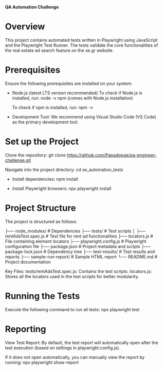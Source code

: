 **QA Automation Challenge**

# Overview
This project contains automated tests written in Playwright using JavaScript and the Playwright Test Runner.
The tests validate the core functionalities of the real estate ad search feature on the xe.gr website.

# Prerequisites
Ensure the following prerequisites are installed on your system:

- Node.js (latest LTS version recommended)
  To check if Node.js is installed, run:
  node -v
  npm (comes with Node.js installation)

  To check if npm is installed, run:
  npm -v
  
- Development Tool:
  We recommend using Visual Studio Code (VS Code) as the primary development tool.

# Set up the Project
  Clone the repository:
  git clone https://github.com/Papadopge/qa-engineer-challenge.git
  
  Navigate into the project directory:
  cd xe_automation_tests
  
- Install dependencies:
  npm install
  
- Install Playwright browsers:
  npx playwright install
  
# Project Structure
The project is structured as follows:

├── node_modules/          # Dependencies
├── tests/                 # Test scripts
│   ├── rentAdsTest.spec.js  # Test file for rent ad functionalities
├── locators.js            # File containing element locators
├── playwright.config.js   # Playwright configuration file
├── package.json           # Project metadata and scripts
├── package-lock.json      # Dependency tree
├── test-results/          # Test results and reports
├── sample-run-report/     # Sample HTML report
└── README.md              # Project documentation

Key Files:
tests/rentAdsTest.spec.js: Contains the test scripts.
locators.js: Stores all the locators used in the test scripts for better modularity.

# Running the Tests
Execute the following command to run all tests:
npx playwright test

# Reporting
View Test Report:
By default, the test report will automatically open after the test execution (based on settings in playwright.config.js).

If it does not open automatically, you can manually view the report by running:
npx playwright show-report




